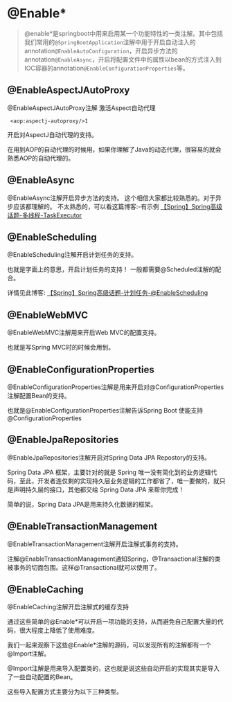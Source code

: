 # @Enable*

> @enable*是springboot中用来启用某一个功能特性的一类注解。其中包括我们常用的`@SpringBootApplication`注解中用于开启自动注入的annotation`@EnableAutoConfiguration`，开启异步方法的annotation`@EnableAsync`，开启将配置文件中的属性以bean的方式注入到IOC容器的annotation`@EnableConfigurationProperties`等。

## @EnableAspectJAutoProxy

@EnableAspectJAutoProxy注解 激活Aspect自动代理

```
 <aop:aspectj-autoproxy/>1
```

开启对AspectJ自动代理的支持。

在用到AOP的自动代理的时候用，如果你理解了Java的动态代理，很容易的就会熟悉AOP的自动代理的。

## @EnableAsync

@EnableAsync注解开启异步方法的支持。 
 这个相信大家都比较熟悉的。对于异步应该都理解的。 
 不太熟悉的，可以看这篇博客:-有示例 
 [【Spring】Spring高级话题-多线程-TaskExecutor ](http://blog.csdn.net/qq_26525215/article/details/53214185)

## @EnableScheduling

@EnableScheduling注解开启计划任务的支持。

也就是字面上的意思，开启计划任务的支持！ 
 一般都需要@Scheduled注解的配合。

详情见此博客: 
 [【Spring】Spring高级话题-计划任务-@EnableScheduling  ](http://blog.csdn.net/qq_26525215/article/details/53543816)

## @EnableWebMVC

@EnableWebMVC注解用来开启Web MVC的配置支持。

也就是写Spring MVC时的时候会用到。

## @EnableConfigurationProperties

@EnableConfigurationProperties注解是用来开启对@ConfigurationProperties注解配置Bean的支持。

也就是@EnableConfigurationProperties注解告诉Spring Boot 使能支持@ConfigurationProperties

## @EnableJpaRepositories

@EnableJpaRepositories注解开启对Spring Data JPA Repostory的支持。

Spring Data JPA 框架，主要针对的就是 Spring 唯一没有简化到的业务逻辑代码，至此，开发者连仅剩的实现持久层业务逻辑的工作都省了，唯一要做的，就只是声明持久层的接口，其他都交给 Spring Data JPA 来帮你完成！

简单的说，Spring Data JPA是用来持久化数据的框架。

## @EnableTransactionManagement

@EnableTransactionManagement注解开启注解式事务的支持。

注解@EnableTransactionManagement通知Spring，@Transactional注解的类被事务的切面包围。这样@Transactional就可以使用了。

## @EnableCaching

@EnableCaching注解开启注解式的缓存支持

通过这些简单的@Enable*可以开启一项功能的支持，从而避免自己配置大量的代码，很大程度上降低了使用难度。

我们一起来观察下这些@Enable*注解的源码，可以发现所有的注解都有一个@Import注解。

@Import注解是用来导入配置类的，这也就是说这些自动开启的实现其实是导入了一些自动配置的Bean。

这些导入配置方式主要分为以下三种类型。

  